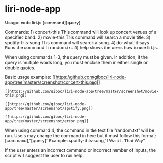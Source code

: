 # liri-node-app

Usage: node liri.js [command][query]

Commands: 
    1) concert-this
        This command will look up concert venues of a specified band.
    2) movie-this
        This command will search a movie title.
    3) spotify-this-song
        This command will search a song.
    4) do-what-it-says
        Runs the command in random.txt.
    5) help
        shows the users how to use liri.js.

When using commands 1-3, the query must be given. In addition, if the query is multiple words long, you must enclose them in either single or double quotes.

Basic usage examples:
    [[https://github.com/giboc/liri-node-app/tree/master/screenshot/concert-this.png]]
    
    [[https://github.com/giboc/liri-node-app/tree/master/screenshot/movie-this.png]]
    
    [[https://github.com/giboc/liri-node-app/tree/master/screenshot/spotify.png]]
    
    [[https://github.com/giboc/liri-node-app/tree/master/screenshot/error.png]]


When using command 4, the command in the text file "random.txt" will be run.  Users may change the command in here but it must follow this format:
    [command],"[query]"
Example:
    spotify-this-song,"I Want it That Way"

If the user enters an incorrect command or incorrect number of inputs, the script will suggest the user to run help.
